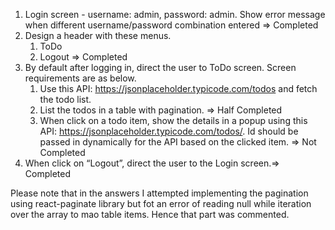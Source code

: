 1. Login screen - username: admin, password: admin. Show error message when different username/password combination entered => Completed
2. Design a header with these menus.
      1. ToDo
      2. Logout  => Completed
3. By default after logging in, direct the user to ToDo screen. Screen requirements are as below.
      1. Use this API: https://jsonplaceholder.typicode.com/todos and fetch the todo list.
      2. List the todos in a table with pagination. => Half Completed 
      3. When click on a todo item, show the details in a popup using this
         API: https://jsonplaceholder.typicode.com/todos/<id>. Id should be passed in dynamically
         for the API based on the clicked item. => Not Completed
4. When click on “Logout”, direct the user to the Login screen.=> Completed

Please note that in the answers I attempted implementing the pagination using react-paginate library but fot an error of reading null while iteration over the array to mao table items. Hence that part was commented.
